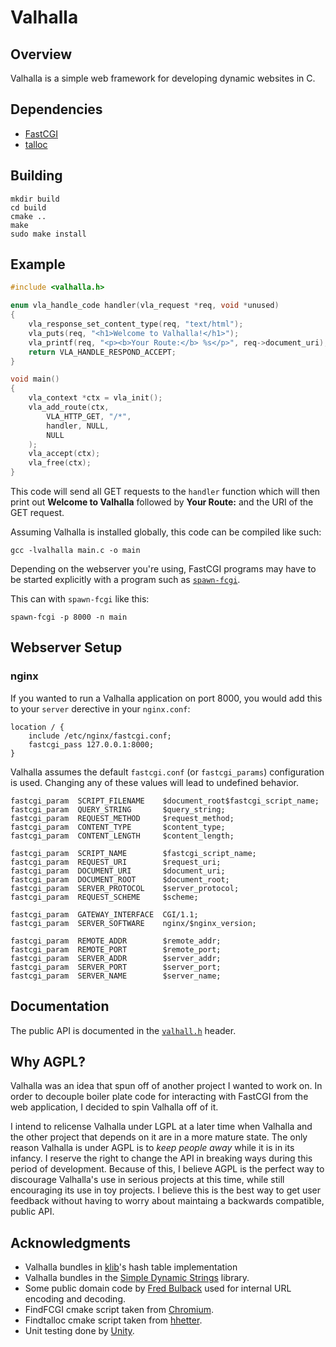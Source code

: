 # Valhalla

## Overview

Valhalla is a simple web framework for developing dynamic websites in C.

## Dependencies

* [FastCGI](https://github.com/FastCGI-Archives/fcgi2)
* [talloc](https://talloc.samba.org/talloc/doc/html/index.html)

## Building

```
mkdir build
cd build
cmake ..
make
sudo make install
```

## Example

```c
#include <valhalla.h>

enum vla_handle_code handler(vla_request *req, void *unused)
{
    vla_response_set_content_type(req, "text/html");
    vla_puts(req, "<h1>Welcome to Valhalla!</h1>");
    vla_printf(req, "<p><b>Your Route:</b> %s</p>", req->document_uri);
    return VLA_HANDLE_RESPOND_ACCEPT;
}

void main()
{
    vla_context *ctx = vla_init();
    vla_add_route(ctx,
        VLA_HTTP_GET, "/*",
        handler, NULL,
        NULL
    );
    vla_accept(ctx);
    vla_free(ctx);
}
```
This code will send all GET requests to the `handler` function which will then
print out **Welcome to Valhalla** followed by **Your Route:** and the URI of the
GET request.

Assuming Valhalla is installed globally, this code can be compiled like such:
```
gcc -lvalhalla main.c -o main
```

Depending on the webserver you're using, FastCGI programs may have to be started
explicitly with a program such as [`spawn-fcgi`](https://github.com/lighttpd/spawn-fcgi).

This can with `spawn-fcgi` like this:
```
spawn-fcgi -p 8000 -n main
```

## Webserver Setup

### nginx

If you wanted to run a Valhalla application on port 8000, you would add this to your `server` derective in your `nginx.conf`:
```
location / {
    include /etc/nginx/fastcgi.conf;
    fastcgi_pass 127.0.0.1:8000;
}
```
Valhalla assumes the default `fastcgi.conf` (or `fastcgi_params`) configuration
is used. Changing any of these values will lead to undefined behavior.
```
fastcgi_param  SCRIPT_FILENAME    $document_root$fastcgi_script_name;
fastcgi_param  QUERY_STRING       $query_string;
fastcgi_param  REQUEST_METHOD     $request_method;
fastcgi_param  CONTENT_TYPE       $content_type;
fastcgi_param  CONTENT_LENGTH     $content_length;

fastcgi_param  SCRIPT_NAME        $fastcgi_script_name;
fastcgi_param  REQUEST_URI        $request_uri;
fastcgi_param  DOCUMENT_URI       $document_uri;
fastcgi_param  DOCUMENT_ROOT      $document_root;
fastcgi_param  SERVER_PROTOCOL    $server_protocol;
fastcgi_param  REQUEST_SCHEME     $scheme;

fastcgi_param  GATEWAY_INTERFACE  CGI/1.1;
fastcgi_param  SERVER_SOFTWARE    nginx/$nginx_version;

fastcgi_param  REMOTE_ADDR        $remote_addr;
fastcgi_param  REMOTE_PORT        $remote_port;
fastcgi_param  SERVER_ADDR        $server_addr;
fastcgi_param  SERVER_PORT        $server_port;
fastcgi_param  SERVER_NAME        $server_name;
```


## Documentation

The public API is documented in the [`valhall.h`](https://github.com/ripose-jp/Valhalla/blob/master/src/include/valhalla.h) header.

## Why AGPL?

Valhalla was an idea that spun off of another project I wanted to work on.
In order to decouple boiler plate code for interacting with FastCGI from the web
application, I decided to spin Valhalla off of it.

I intend to relicense Valhalla under LGPL at a later time when Valhalla and the
other project that depends on it are in a more mature state.
The only reason Valhalla is under AGPL is to *keep people away* while it is in
its infancy.
I reserve the right to change the API in breaking ways during this period of
development.
Because of this, I believe AGPL is the perfect way to discourage Valhalla's use
in serious projects at this time, while still encouraging its use in toy
projects.
I believe this is the best way to get user feedback without having to worry
about maintaing a backwards compatible, public API.

## Acknowledgments

* Valhalla bundles in [klib](https://github.com/attractivechaos/klib)'s
  hash table implementation
* Valhalla bundles in the
  [Simple Dynamic Strings](https://github.com/antirez/sds) library.
* Some public domain code by
  [Fred Bulback](https://www.geekhideout.com/urlcode.shtml) used for internal
  URL encoding and decoding.
* FindFCGI cmake script taken from
  [Chromium](https://chromium.googlesource.com/external/github.com/uclouvain/openjpeg/+/refs/heads/master/cmake/FindFCGI.cmake).
* Findtalloc cmake script taken from
  [hhetter](https://github.com/hhetter/smbtad/blob/master/FindTalloc.cmake).
* Unit testing done by [Unity](https://github.com/ThrowTheSwitch/Unity).
